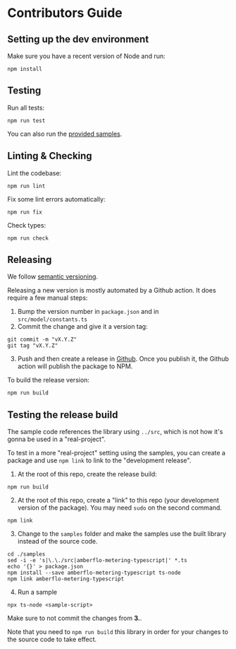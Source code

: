 # Contributors Guide

## Setting up the dev environment

Make sure you have a recent version of Node and run:
```
npm install
```

## Testing

Run all tests:
```
npm run test
```

You can also run the [provided samples](./samples/README.md).

## Linting & Checking

Lint the codebase:
```
npm run lint
```

Fix some lint errors automatically:
```
npm run fix
```

Check types:
```
npm run check
```

## Releasing

We follow [semantic versioning](https://semver.org/).

Releasing a new version is mostly automated by a Github action. It does require a few manual steps:

1. Bump the version number in `package.json` and in `src/model/constants.ts`
2. Commit the change and give it a version tag:
```
git commit -m "vX.Y.Z"
git tag "vX.Y.Z"
```
3. Push and then create a release in [Github](https://github.com/amberflo/metering-typescript/releases). Once you publish it, the Github action will publish the package to NPM.

To build the release version:
```
npm run build
```

## Testing the release build

The sample code references the library using `../src`, which is not how it's
gonna be used in a "real-project".

To test in a more "real-project" setting using the samples, you can create a
package and use `npm link` to link to the "development release".

1. At the root of this repo, create the release build:
```
npm run build
```

2. At the root of this repo, create a "link" to this repo (your development
version of the package). You may need `sudo` on the second command.
```
npm link
```

3. Change to the `samples` folder and make the samples use the built library
   instead of the source code.
```
cd ./samples
sed -i -e 's|\.\./src|amberflo-metering-typescript|' *.ts
echo '{}' > package.json
npm install --save amberflo-metering-typescript ts-node
npm link amberflo-metering-typescript
```

4. Run a sample
```
npx ts-node <sample-script>
```

Make sure to not commit the changes from **3.**.

Note that you need to `npm run build` this library in order for your changes to
the source code to take effect.
